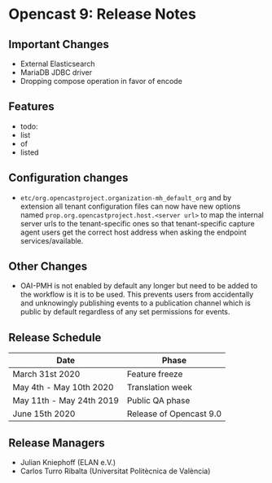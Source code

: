 Opencast 9: Release Notes
=========================

Important Changes
-----------------

- External Elasticsearch
- MariaDB JDBC driver
- Dropping compose operation in favor of encode


Features
--------

- todo:
- list
- of
- listed

Configuration changes
---------------------

- `etc/org.opencastproject.organization-mh_default_org` and by extension all tenant configuration files can now have
  new options named `prop.org.opencastproject.host.<server url>` to map the internal server urls to the tenant-specific
  ones so that tenant-specific capture agent users get the correct host address when asking the endpoint
  services/available.

Other Changes
-------------

- OAI-PMH is not enabled by default any longer but need to be added to the workflow is it is to be used.
  This prevents users from accidentally and unknowingly publishing events to a publication channel which is public by
  default regardless of any set permissions for events.


Release Schedule
----------------

|Date                         |Phase
|-----------------------------|------------------------------------------
|March 31st 2020              |Feature freeze
|May 4th - May 10th 2020      |Translation week
|May 11th - May 24th 2019     |Public QA phase
|June 15th 2020               |Release of Opencast 9.0

Release Managers
----------------

- Julian Kniephoff (ELAN e.V.)
- Carlos Turro Ribalta (Universitat Politècnica de València)
